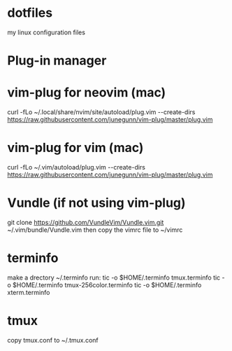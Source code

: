 # dotfiles
my linux configuration files

# Plug-in manager

# vim-plug for neovim (mac)
curl -fLo ~/.local/share/nvim/site/autoload/plug.vim --create-dirs \
    https://raw.githubusercontent.com/junegunn/vim-plug/master/plug.vim
# vim-plug for vim (mac)
curl -fLo ~/.vim/autoload/plug.vim --create-dirs \
    https://raw.githubusercontent.com/junegunn/vim-plug/master/plug.vim
# Vundle (if not using vim-plug)
git clone https://github.com/VundleVim/Vundle.vim.git ~/.vim/bundle/Vundle.vim
then copy the vimrc file to ~/vimrc

# terminfo
make a drectory ~/.terminfo
run:
tic -o $HOME/.terminfo tmux.terminfo
tic -o $HOME/.terminfo tmux-256color.terminfo
tic -o $HOME/.terminfo xterm.terminfo


# tmux
copy tmux.conf to ~/.tmux.conf

